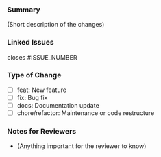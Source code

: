 ### Summary

(Short description of the changes)

### Linked Issues

closes \#ISSUE_NUMBER

### Type of Change

- [ ] feat: New feature
- [ ] fix: Bug fix
- [ ] docs: Documentation update
- [ ] chore/refactor: Maintenance or code restructure

### Notes for Reviewers

- (Anything important for the reviewer to know)
